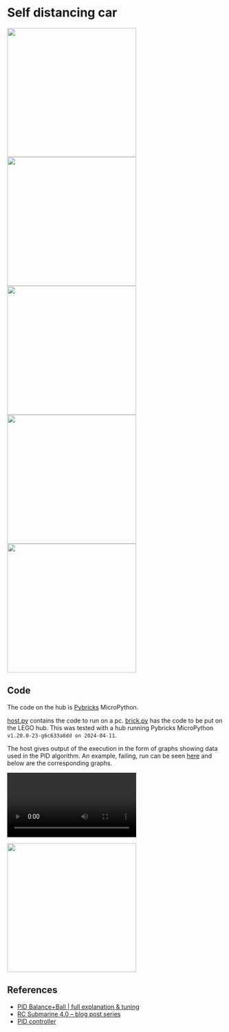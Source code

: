 # Self distancing car

<image src="PXL_20230706_160758826.jpg" width="300" />
<image src="PXL_20230706_160714623.jpg" width="300" />
<image src="PXL_20230706_160719625.jpg" width="300" />
<image src="PXL_20230706_160731122.jpg" width="300" />
<image src="PXL_20230706_160930224.jpg" width="300" />

## Code

The code on the hub is [Pybricks](https://pybricks.com/) MicroPython.

[host.py](./host.py) contains the code to run on a pc. [brick.py](./brick.py) has the code to be put on the LEGO hub. This was tested with a hub running Pybricks MicroPython `v1.20.0-23-g6c633a8dd on 2024-04-11`.

The host gives output of the execution in the form of graphs showing data used in the PID algorithm. An example, failing, run can be seen [here](https://github.com/Devilly/hobby_log/raw/master/self-distancing-car/video.mp4) and below are the corresponding graphs.

<video src="" controls="controls" width="300"></video>

<image src="./graphs.png" width="300" />

## References

* [PID Balance+Ball | full explanation & tuning](https://www.youtube.com/watch?v=JFTJ2SS4xyA)
* [RC Submarine 4.0 – blog post series](https://brickexperimentchannel.wordpress.com/rc-submarine-4-0-blog-post-series/)
* [PID controller](https://en.wikipedia.org/wiki/PID_controller)